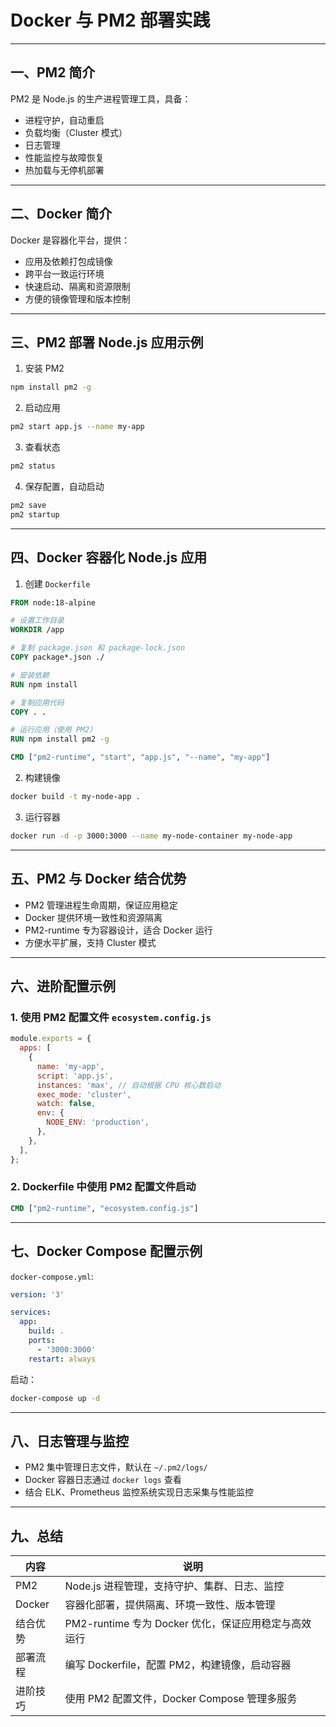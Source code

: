  
# Docker 与 PM2 部署实践 

---

## 一、PM2 简介

PM2 是 Node.js 的生产进程管理工具，具备：

* 进程守护，自动重启
* 负载均衡（Cluster 模式）
* 日志管理
* 性能监控与故障恢复
* 热加载与无停机部署

---

## 二、Docker 简介

Docker 是容器化平台，提供：

* 应用及依赖打包成镜像
* 跨平台一致运行环境
* 快速启动、隔离和资源限制
* 方便的镜像管理和版本控制

---

## 三、PM2 部署 Node.js 应用示例

1. 安装 PM2

```bash
npm install pm2 -g
```

2. 启动应用

```bash
pm2 start app.js --name my-app
```

3. 查看状态

```bash
pm2 status
```

4. 保存配置，自动启动

```bash
pm2 save
pm2 startup
```

---

## 四、Docker 容器化 Node.js 应用

1. 创建 `Dockerfile`

```dockerfile
FROM node:18-alpine

# 设置工作目录
WORKDIR /app

# 复制 package.json 和 package-lock.json
COPY package*.json ./

# 安装依赖
RUN npm install

# 复制应用代码
COPY . .

# 运行应用（使用 PM2）
RUN npm install pm2 -g

CMD ["pm2-runtime", "start", "app.js", "--name", "my-app"]
```

2. 构建镜像

```bash
docker build -t my-node-app .
```

3. 运行容器

```bash
docker run -d -p 3000:3000 --name my-node-container my-node-app
```

---

## 五、PM2 与 Docker 结合优势

* PM2 管理进程生命周期，保证应用稳定
* Docker 提供环境一致性和资源隔离
* PM2-runtime 专为容器设计，适合 Docker 运行
* 方便水平扩展，支持 Cluster 模式

---

## 六、进阶配置示例

### 1. 使用 PM2 配置文件 `ecosystem.config.js`

```js
module.exports = {
  apps: [
    {
      name: 'my-app',
      script: 'app.js',
      instances: 'max', // 自动根据 CPU 核心数启动
      exec_mode: 'cluster',
      watch: false,
      env: {
        NODE_ENV: 'production',
      },
    },
  ],
};
```

### 2. Dockerfile 中使用 PM2 配置文件启动

```dockerfile
CMD ["pm2-runtime", "ecosystem.config.js"]
```

---

## 七、Docker Compose 配置示例

`docker-compose.yml`:

```yaml
version: '3'

services:
  app:
    build: .
    ports:
      - '3000:3000'
    restart: always
```

启动：

```bash
docker-compose up -d
```

---

## 八、日志管理与监控

* PM2 集中管理日志文件，默认在 `~/.pm2/logs/`
* Docker 容器日志通过 `docker logs` 查看
* 结合 ELK、Prometheus 监控系统实现日志采集与性能监控

---

## 九、总结

| 内容     | 说明                                   |
| ------ | ------------------------------------ |
| PM2    | Node.js 进程管理，支持守护、集群、日志、监控           |
| Docker | 容器化部署，提供隔离、环境一致性、版本管理                |
| 结合优势   | PM2-runtime 专为 Docker 优化，保证应用稳定与高效运行 |
| 部署流程   | 编写 Dockerfile，配置 PM2，构建镜像，启动容器       |
| 进阶技巧   | 使用 PM2 配置文件，Docker Compose 管理多服务     |

 